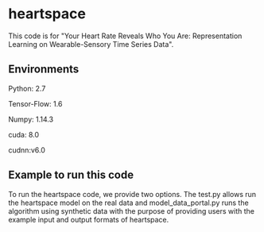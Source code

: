 # heartspace
This code is for "Your Heart Rate Reveals Who You Are: Representation Learning on Wearable-Sensory Time Series Data".
## Environments 
  Python: 2.7
  
  Tensor-Flow: 1.6
  
  Numpy: 1.14.3

  cuda: 8.0
  
  cudnn:v6.0

## Example to run this code
To run the heartspace code, we provide two options. The test.py allows run the heartspace model on the real data and model_data_portal.py runs the algorithm using synthetic data with the purpose of providing users with the example input and output formats of heartspace.
